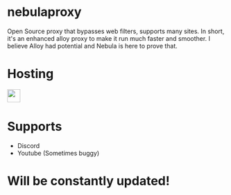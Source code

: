 # nebulaproxy
Open Source proxy that bypasses web filters, supports many sites. In short, it's an enhanced alloy proxy to make it run  much faster and smoother. I believe Alloy had potential and Nebula is here to prove that. 

# Hosting

<a href="https://repl.it/github/jangodev/nebulaproxy"><img height="30px" src="https://raw.githubusercontent.com/FogNetwork/Tsunami/main/deploy/replit2.svg"><img></a>

# Supports
- Discord
- Youtube (Sometimes buggy)

# Will be constantly updated!

